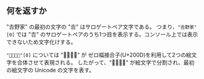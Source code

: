 ## 何を返すか

"𠮷野家" の最初の文字の "𠮷" はサロゲートペア文字である。
つまり、`"𠮷野家"[0]` では "𠮷" のサロゲートペアのうち1つ目を表示する。コンソール上では表示できないため文字化けする。

`"👨‍👨‍👧‍👧"[0]` については "👨‍👨‍👧‍👧" が ゼロ幅接合子(U+200D)を利用して2つの絵文字を合体させて表現される。
したがって、"👨‍👨‍👧‍👧" が絵文字で分割され、最初の絵文字の Unicode の文字を表す。
